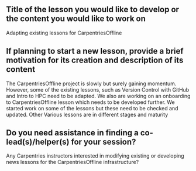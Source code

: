 ## Title of the lesson you would like to develop or the content you would like to work on

Adapting existing lessons for CarpentriesOffline	

## If planning to start a new lesson, provide a brief motivation for its creation and description of its content

The CarpentriesOffline project is slowly but surely gaining momentum. However, some of the existing lessons, such as Version Control with GitHub and Intro to HPC need to be adapted. We also are working on an onboarding to CarpentriesOffline lesson which needs to be developed further. We started work on some of the lessons but these need to be checked and updated.	Other	Various lessons are in different stages and maturity	

## Do you need assistance in finding a co-lead(s)/helper(s) for your session?
Any Carpentries instructors interested in modifying existing or developing news lessons for the CarpentriesOffline infrastructure?	

